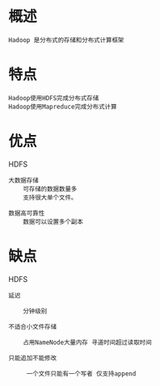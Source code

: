 
# 概述

    Hadoop 是分布式的存储和分布式计算框架
    
# 特点
    
    Hadoop使用HDFS完成分布式存储
    Hadoop使用Mapreduce完成分布式计算


  
# 优点

HDFS

    大数据存储
        可存储的数据数量多 
        支持很大单个文件。     
        
    数据高可靠性
        数据可以设置多个副本
        
      
# 缺点

HDFS
      
    延迟  
    
        分钟级别
          
    不适合小文件存储
     
        占用NameNode大量内存 寻道时间超过读取时间
          
    只能追加不能修改 
         
         一个文件只能有一个写者 仅支持append
         